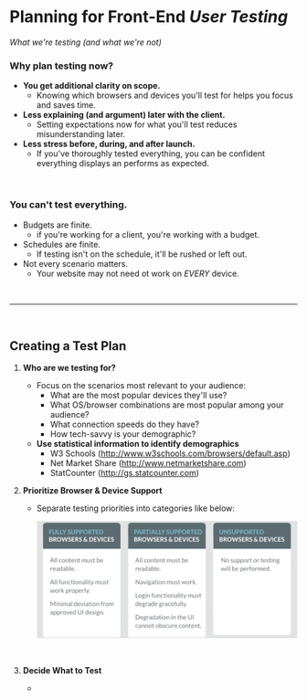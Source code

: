 # Planning for Front-End *User Testing*

*What we're testing (and what we're not)*

### Why plan testing now?

- **You get additional clarity on scope.**
  - Knowing which browsers and devices you'll test for helps you focus and saves time.
- **Less explaining (and argument) later with the client.**
  - Setting expectations now for what you'll test reduces misunderstanding later.
- **Less stress before, during, and after launch.**
  - If you've thoroughly tested everything, you can be confident everything displays an performs as expected.

<br />

### You can't test everything.
- Budgets are finite.
  - if you're working for a client, you're working with a budget.
- Schedules are finite.
  - If testing isn't on the schedule, it'll be rushed or left out.
- Not every scenario matters.
  - Your website may not need ot work on *EVERY* device.

<br />

---

<br />

## Creating a Test Plan

1. **Who are we testing for?**

    - Focus on the scenarios most relevant to your audience:
      - What are the most popular devices they'll use?
      - What OS/browser combinations are most popular among your audience?
      - What connection speeds do they have?
      - How tech-savvy is your demographic?
    - **Use statistical information to identify demographics**
      - W3 Schools (http://www.w3schools.com/browsers/default.asp)
      - Net Market Share (http://www.netmarketshare.com)
      - StatCounter (http://gs.statcounter.com)

2. **Prioritize Browser & Device Support**

    - Separate testing priorities into categories like below:

      ![04 - Notes - PrioritizeBrowserAndDeviceSupport](./images/04%20-%20Notes%20-%20PrioritizeBrowserAndDeviceSupport.png)

<br />

3. **Decide What to Test**

    - 